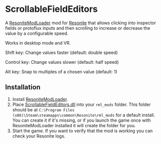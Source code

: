 # ScrollableFieldEditors

A [ResoniteModLoader](https://github.com/resonite-modding-group/ResoniteModLoader) mod for [Resonite](https://resonite.com/) that allows clicking into inspector fields or protoflux inputs and then scrolling to increase or decrease the value by a configurable speed.

Works in desktop mode and VR.

Shift key: Change values faster (default: double speed)

Control key: Change values slower (default: half speed)

Alt key: Snap to multiples of a chosen value (default: 1)

## Installation
1. Install [ResoniteModLoader](https://github.com/resonite-modding-group/ResoniteModLoader).
2. Place [ScrollableFieldEditors.dll](https://github.com/Nytra/ResoniteScrollableFieldEditors/releases/latest/download/ScrollableFieldEditors.dll) into your `rml_mods` folder. This folder should be at `C:\Program Files (x86)\Steam\steamapps\common\Resonite\rml_mods` for a default install. You can create it if it's missing, or if you launch the game once with ResoniteModLoader installed it will create the folder for you.
3. Start the game. If you want to verify that the mod is working you can check your Resonite logs.
